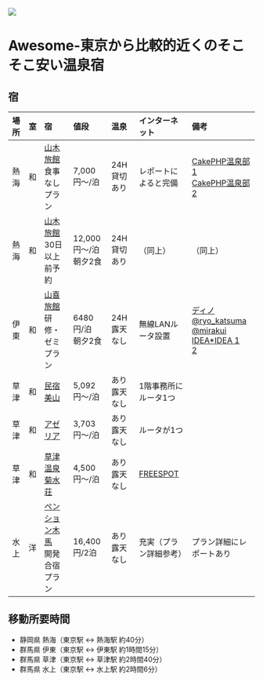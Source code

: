 
![](http://d.pr/i/GXSW.png)

# Awesome-東京から比較的近くのそこそこ安い温泉宿

## 宿

| 場所 | 室 | 宿 | 値段 | 温泉 | インターネット | 備考 |
|:-----|:---|:---|:-----|:-----|:---------------|:-----|
| 熱海 | 和 | [山木旅館](http://www.yamakiryokan.co.jp/)<br>食事なしプラン | 7,000円〜/泊      | 24H 貸切あり | レポートによると完備 | [CakePHP温泉部 1](https://web.archive.org/web/20140801055612/http://1-byte.jp/2011/03/03/review_yamaki_in_atami/)<br>[CakePHP温泉部 2](http://hideichi.com/archives/318) |
| 熱海 | 和 | [山木旅館](http://www.yamakiryokan.co.jp/)<br>30日以上前予約 | 12,000円〜/泊<br>朝夕2食 | 24H 貸切あり | （同上） | （同上） |
| 伊東 | 和 | [山喜旅館](http://www.ito-yamaki.jp/plan.html)<br>研修・ゼミプラン | 6480円/泊<br>朝夕2食 | 24H 露天なし | 無線LANルータ設置 | [ディノ](http://openlab.dino.co.jp/2008/05/08/235929241.html)<br>[@ryo_katsuma](http://blog.katsuma.tv/2008/11/developers_camp_001.html)<br>[@mirakui](http://blog.mirakui.com/entry/20090427/gasshuku)<br>[IDEA*IDEA 1](http://www.ideaxidea.com/archives/2005/12/post_52.html)<br>[2](http://www.ideaxidea.com/archives/2009/03/devcamp200903.html) |
| 草津 | 和 | [民宿 美山](http://minsyuku-miyama.com/)                       | 5,092円〜/泊 | あり 露天なし | 1階事務所にルータ1つ |  |
| 草津 | 和 | [アゼリア](http://www.jalan.net/yad300018/) | 3,703円〜/泊 | あり 露天なし | ルータが1つ |  |
| 草津 | 和 | [草津温泉 菊水荘](http://kikusuisou.com/)                      | 4,500円〜/泊 | あり 露天なし | [FREESPOT](https://freespot.com/map/tenpo.php?n=7336) |  |
| 水上 | 洋 | [ペンション木馬](http://www.pension-mokuba.com/plan/index.html)<br>開発合宿プラン | 16,400円/2泊 | あり 露天なし | 充実（プラン詳細参考） | プラン詳細にレポートあり |

## 移動所要時間

- 静岡県 熱海（東京駅 <-> 熱海駅 約40分）
- 群馬県 伊東（東京駅 <-> 伊東駅 約1時間15分）
- 群馬県 草津（東京駅 <-> 草津駅 約2時間40分）
- 群馬県 水上（東京駅 <-> 水上駅 約2時間6分）
